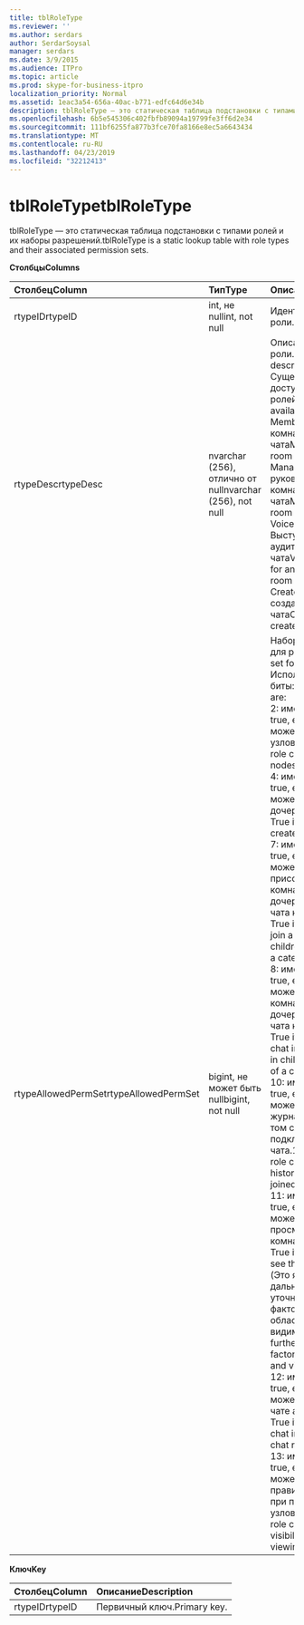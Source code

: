 ```yaml
---
title: tblRoleType
ms.reviewer: ''
ms.author: serdars
author: SerdarSoysal
manager: serdars
ms.date: 3/9/2015
ms.audience: ITPro
ms.topic: article
ms.prod: skype-for-business-itpro
localization_priority: Normal
ms.assetid: 1eac3a54-656a-40ac-b771-edfc64d6e34b
description: tblRoleType — это статическая таблица подстановки с типами ролей и их наборы разрешений.
ms.openlocfilehash: 6b5e545306c402fbfb89094a19799fe3ff6d2e34
ms.sourcegitcommit: 111bf6255fa877b3fce70fa8166e8ec5a6643434
ms.translationtype: MT
ms.contentlocale: ru-RU
ms.lasthandoff: 04/23/2019
ms.locfileid: "32212413"
---
```

# <a name="tblroletype"></a><span data-ttu-id="75f5f-103">tblRoleType</span><span class="sxs-lookup"><span data-stu-id="75f5f-103">tblRoleType</span></span>
 
<span data-ttu-id="75f5f-104">tblRoleType — это статическая таблица подстановки с типами ролей и их наборы разрешений.</span><span class="sxs-lookup"><span data-stu-id="75f5f-104">tblRoleType is a static lookup table with role types and their associated permission sets.</span></span>
  
<span data-ttu-id="75f5f-105">**Столбцы**</span><span class="sxs-lookup"><span data-stu-id="75f5f-105">**Columns**</span></span>

|<span data-ttu-id="75f5f-106">**Столбец**</span><span class="sxs-lookup"><span data-stu-id="75f5f-106">**Column**</span></span>|<span data-ttu-id="75f5f-107">**Тип**</span><span class="sxs-lookup"><span data-stu-id="75f5f-107">**Type**</span></span>|<span data-ttu-id="75f5f-108">**Описание**</span><span class="sxs-lookup"><span data-stu-id="75f5f-108">**Description**</span></span>|
|:-----|:-----|:-----|
|<span data-ttu-id="75f5f-109">rtypeID</span><span class="sxs-lookup"><span data-stu-id="75f5f-109">rtypeID</span></span>  <br/> |<span data-ttu-id="75f5f-110">int, не null</span><span class="sxs-lookup"><span data-stu-id="75f5f-110">int, not null</span></span>  <br/> |<span data-ttu-id="75f5f-111">Идентификатор типа роли.</span><span class="sxs-lookup"><span data-stu-id="75f5f-111">Role type ID.</span></span>  <br/> |
|<span data-ttu-id="75f5f-112">rtypeDesc</span><span class="sxs-lookup"><span data-stu-id="75f5f-112">rtypeDesc</span></span>  <br/> |<span data-ttu-id="75f5f-113">nvarchar (256), отлично от null</span><span class="sxs-lookup"><span data-stu-id="75f5f-113">nvarchar (256), not null</span></span>  <br/> | <span data-ttu-id="75f5f-114">Описание типа роли.</span><span class="sxs-lookup"><span data-stu-id="75f5f-114">Role type description.</span></span> <span data-ttu-id="75f5f-115">Существует четыре доступных ролей:</span><span class="sxs-lookup"><span data-stu-id="75f5f-115">There are four available roles:</span></span> <br/>  <span data-ttu-id="75f5f-116">Member: член комнаты чата</span><span class="sxs-lookup"><span data-stu-id="75f5f-116">Member: Chat room member</span></span> <br/>  <span data-ttu-id="75f5f-117">Manager: руководитель комнаты чата</span><span class="sxs-lookup"><span data-stu-id="75f5f-117">Manager: Chat room manager</span></span> <br/>  <span data-ttu-id="75f5f-118">Voiced: Выступающий для аудиторной комнаты чата</span><span class="sxs-lookup"><span data-stu-id="75f5f-118">Voiced: Presenter for an auditorium chat room</span></span> <br/>  <span data-ttu-id="75f5f-119">Creator: Может создавать комнаты чата</span><span class="sxs-lookup"><span data-stu-id="75f5f-119">Creator: Can create chat rooms</span></span> <br/> |
|<span data-ttu-id="75f5f-120">rtypeAllowedPermSet</span><span class="sxs-lookup"><span data-stu-id="75f5f-120">rtypeAllowedPermSet</span></span>  <br/> |<span data-ttu-id="75f5f-121">bigint, не может быть null</span><span class="sxs-lookup"><span data-stu-id="75f5f-121">bigint, not null</span></span>  <br/> | <span data-ttu-id="75f5f-122">Набор разрешений для роли.</span><span class="sxs-lookup"><span data-stu-id="75f5f-122">Permission set for the role.</span></span> <span data-ttu-id="75f5f-123">Используемые биты:</span><span class="sxs-lookup"><span data-stu-id="75f5f-123">The used bits are:</span></span> <br/>  <span data-ttu-id="75f5f-124">2: имеет значение true, если роль может управлять узлов.</span><span class="sxs-lookup"><span data-stu-id="75f5f-124">2: True if the role can manage nodes.</span></span> <br/>  <span data-ttu-id="75f5f-125">4: имеет значение true, если роль может создавать дочерние узлы.</span><span class="sxs-lookup"><span data-stu-id="75f5f-125">4: True if the role can create children nodes.</span></span> <br/>  <span data-ttu-id="75f5f-126">7: имеет значение true, если роль может присоединяться к комнате чата (или дочерним комнатам чата категории).</span><span class="sxs-lookup"><span data-stu-id="75f5f-126">7: True if the role can join a chat room (or children chat rooms of a category).</span></span> <br/>  <span data-ttu-id="75f5f-127">8: имеет значение true, если роль может общаться в комнате чата (или в дочерних комнатах чата категории).</span><span class="sxs-lookup"><span data-stu-id="75f5f-127">8: True if the role can chat in a chat room (or in children chat rooms of a category).</span></span> <br/>  <span data-ttu-id="75f5f-128">10: имеет значение true, если роль может считывать журнал чата даже в том случае, если не подключен к комнате чата.</span><span class="sxs-lookup"><span data-stu-id="75f5f-128">10: True if the role can read chat history even when not joined to a chat room.</span></span> <br/>  <span data-ttu-id="75f5f-129">11: имеет значение true, если роль может просматривать комнаты чата.</span><span class="sxs-lookup"><span data-stu-id="75f5f-129">11: True if the role can see the chat room.</span></span> <span data-ttu-id="75f5f-130">(Это является дальнейшей уточнение по факторов, например, области и видимости.)</span><span class="sxs-lookup"><span data-stu-id="75f5f-130">(This is further refined by factors such as scope and visibility.)</span></span> <br/>  <span data-ttu-id="75f5f-131">12: имеет значение true, если роль может общаться в чате аудитории.</span><span class="sxs-lookup"><span data-stu-id="75f5f-131">12: True if the role can chat in an auditorium chat room.</span></span> <br/>  <span data-ttu-id="75f5f-132">13: имеет значение true, если роль может обходить правила видимости при просмотре узлов.</span><span class="sxs-lookup"><span data-stu-id="75f5f-132">13: True if the role can bypass visibility rules when viewing nodes.</span></span> <br/> |
   
<span data-ttu-id="75f5f-133">**Ключ**</span><span class="sxs-lookup"><span data-stu-id="75f5f-133">**Key**</span></span>

|<span data-ttu-id="75f5f-134">**Столбец**</span><span class="sxs-lookup"><span data-stu-id="75f5f-134">**Column**</span></span>|<span data-ttu-id="75f5f-135">**Описание**</span><span class="sxs-lookup"><span data-stu-id="75f5f-135">**Description**</span></span>|
|:-----|:-----|
|<span data-ttu-id="75f5f-136">rtypeID</span><span class="sxs-lookup"><span data-stu-id="75f5f-136">rtypeID</span></span>  <br/> |<span data-ttu-id="75f5f-137">Первичный ключ.</span><span class="sxs-lookup"><span data-stu-id="75f5f-137">Primary key.</span></span>  <br/> |
   

